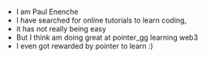 - I am Paul Enenche
- I have searched for online tutorials to learn coding,
- it has not really being easy
- But I think am doing great at pointer_gg learning web3
- I even got rewarded by pointer to learn :)
<!---
paulenenche/paulenenche is a ✨ special ✨ repository because its `README.md` (this file) appears on your GitHub profile.
You can click the Preview link to take a look at your changes.
--->
